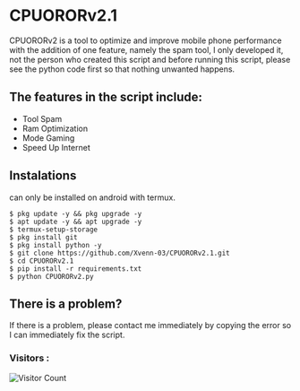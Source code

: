 # CPUORORv2.1
CPUORORv2 is a tool to optimize and improve mobile phone performance with the addition of one feature, namely the spam tool, I only developed it, not the person who created this script and before running this script, please see the python code first so that nothing unwanted happens. 

## The features in the script include: 
- Tool Spam 
- Ram Optimization 
- Mode Gaming
- Speed Up Internet

## Instalations
can only be installed on android with termux.
```
$ pkg update -y && pkg upgrade -y
$ apt update -y && apt upgrade -y
$ termux-setup-storage
$ pkg install git
$ pkg install python -y
$ git clone https://github.com/Xvenn-03/CPUORORv2.1.git
$ cd CPUORORv2.1
$ pip install -r requirements.txt
$ python CPUORORv2.py
```
## There is a problem?
If there is a problem, please contact me immediately by copying the error so I can immediately fix the script.

### Visitors :
![Visitor Count](https://profile-counter.glitch.me/Xvenn-03/count.svg)
